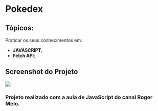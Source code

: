 # Pokedex

## Tópicos:
Praticar os seus conhecimentos em:
- **JAVASCRIPT**;
- **Fetch API**;

## Screenshot do Projeto
![](https://i.ibb.co/1Gv0TdY/pokedex.png)

### Projeto realizado com a aula de JavaScript do canal Roger Melo. 
